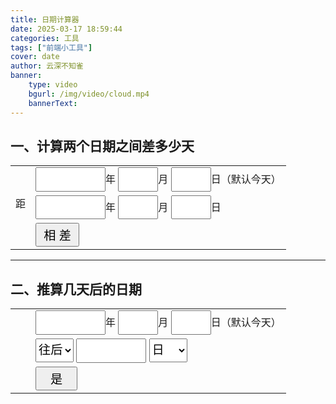 ```yaml
---
title: 日期计算器
date: 2025-03-17 18:59:44
categories: 工具
tags: ["前端小工具"]
cover: date
author: 云深不知雀
banner:
    type: video
    bgurl: /img/video/cloud.mp4
    bannerText: 
---
```

## 一、计算两个日期之间差多少天
<table>
    <tbody>
        <tr>
            <td></td>
            <td>
                <input type="number" class="y" id="SY2">年
                <input type="number" class="d" id="SM2">月
                <input type="number" class="d" id="SD2">日（默认今天）
            </td>
        </tr>
        <tr>
            <td style="width:1rem" valign="top">距</td>
            <td>
                <input type="number" class="y" id="SY3">年
                <input type="number" class="d" id="SM3">月
                <input type="number" class="d" id="SD3">日
            </td>
        </tr>
        <tr>
            <td></td>
            <td>
                <input type="button" value=" 相 差 " onclick="daydiff()">
                <span class="res" id="result2"></span>
            </td>
        </tr>
    </tbody>
</table>

-----
## 二、推算几天后的日期
<table>
    <tbody>
        <tr>
            <td></td>
            <td>
                <input type="number" class="y" id="SY" name="SY">年
                <input type="number" class="d" id="SM" name="SM">月
                <input type="number" class="d" id="SD" name="SD">日（默认今天）
            </td>
        </tr>
        <tr>
            <td style="width:1rem">&nbsp;</td>
            <td>
                <select id="pom">
                    <option value="1">往后</option> 
                    <option value="-1">往前</option>   
                </select>
                <input type="number" class="y" id="dnum">
                <select id="dtype">
                    <option value="days">日</option>
                    <option value="weeks">星期</option>
                    <option value="months">月</option>  
                </select>   
                <span id="hint"></span>
            </td>
        </tr>
        <tr>
            <td></td>
            <td>
                <input type="button" value="   是   " onclick="dayadd()">     
                <span id="hint0"></span>
                <span class="res" id="result1"></span>
            </td>
        </tr>
    </tbody>
</table>

<style>
.y {
    width: 7rem;
}
.d {
    width: 4rem;
}
.m {

}
input, select {
    height: 2.4rem;
    font-size: 1.2rem;
}
</style>

<script src="/js/dateCalc/func.js"></script>
